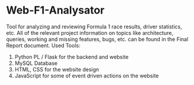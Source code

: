 # Web-F1-Analysator
Tool for analyzing and reviewing Formula 1 race results, driver statistics, etc.
All of the relevant project information on topics like architecture, queries, working and missing features, bugs, etc. can be found in the Final Report document.
Used Tools:
  1. Python PL / Flask for the backend and website
  2. MySQL Database
  3. HTML, CSS for the website design
  4. JavaScript for some of event driven actions on the website
